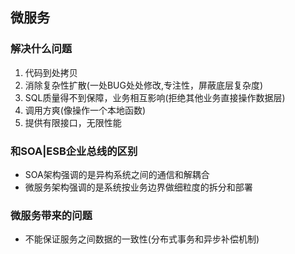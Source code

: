 ## 微服务

### 解决什么问题
1. 代码到处拷贝
2. 消除复杂性扩散(一处BUG处处修改,专注性，屏蔽底层复杂度)
3. SQL质量得不到保障，业务相互影响(拒绝其他业务直接操作数据层)
4. 调用方爽(像操作一个本地函数)
5. 提供有限接口，无限性能

### 和SOA|ESB企业总线的区别

- SOA架构强调的是异构系统之间的通信和解耦合
- 微服务架构强调的是系统按业务边界做细粒度的拆分和部署

### 微服务带来的问题

- 不能保证服务之间数据的一致性(分布式事务和异步补偿机制)

